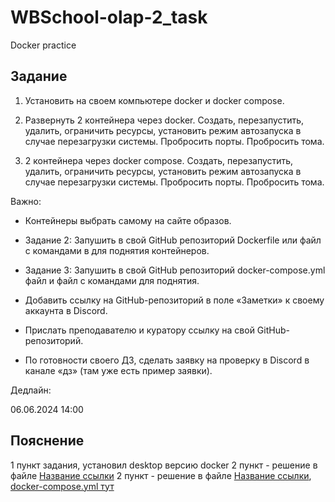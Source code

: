 # WBSchool-olap-2_task
Docker practice

## Задание

1. Установить на своем компьютере docker и docker compose.

2. Развернуть 2 контейнера через docker. Создать, перезапустить, удалить, ограничить ресурсы, установить режим автозапуска в случае перезагрузки системы. Пробросить порты. Пробросить тома.

3. 2 контейнера через docker compose. Создать, перезапустить, удалить, ограничить ресурсы, установить режим автозапуска в случае перезагрузки системы. Пробросить порты. Пробросить тома.

Важно:

* Контейнеры выбрать самому на сайте образов.

* Задание 2: Запушить в свой GitHub репозиторий Dockerfile или файл с командами в для поднятия контейнеров.

* Задание 3: Запушить в свой GitHub репозиторий docker-compose.yml файл и файл с командами для поднятия.

* Добавить ссылку на GitHub-репозиторий в поле «Заметки» к своему аккаунта в Discord.

* Прислать преподавателю и куратору ссылку на свой GitHub-репозиторий.

* По готовности своего ДЗ, сделать заявку на проверку в Discord в канале «дз» (там уже есть пример заявки).


Дедлайн: 

06.06.2024 14:00

## Пояснение

1 пункт задания, установил desktop версию docker
2 пункт - решение в файле [Название ссылки](https://github.com/ваш_пользователь/ваш_репозиторий/путь/к/файлу)
2 пункт - решение в файле [Название ссылки](https://github.com/ваш_пользователь/ваш_репозиторий/путь/к/файлу), [docker-compose.yml тут]()
